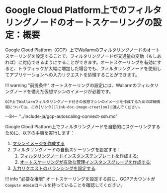 [link-doc-image-creation]:              create-image.md
[link-doc-template-creation]:           creating-instance-template.md
[link-doc-managed-autoscaling-group]:   creating-autoscaling-group.md
[link-doc-lb-guide]:                    load-balancing-guide.md

#   Google Cloud Platform上でのフィルタリングノードのオートスケーリングの設定：概要

Google Cloud Platform（GCP）上でWallarmのフィルタリングノードのオートスケーリングを設定することで、フィルタリングノードが交通量の変動（もしあれば）に対応できるようにすることができます。オートスケーリングを有効にすると、トラフィックが大幅に増加した場合でも、フィルタリングノードを使用してアプリケーションへの入力リクエストを処理することができます。

!!! warning "前提条件"
    オートスケーリングの設定には、Wallarmのフィルタリングノードを備えた仮想マシンのイメージが必要です。
    
    GCP上でWallarmフィルタリングノード付きの仮想マシンのイメージを作成するための詳細情報については、この[リンク][link-doc-image-creation]に進んでください。

--8<-- "../include-ja/gcp-autoscaling-connect-ssh.md"

Google Cloud Platform上でフィルタリングノードを自動的にスケーリングするために、以下の手順を実行します：

1.  [マシンイメージを作成する](create-image.md)
1.  フィルタリングノードの自動スケーリングを設定する：
    1.  [フィルタリングノードインスタンステンプレートを作成する][link-doc-template-creation];
    2.  [オートスケーリングが有効な管理インスタンスグループを作成する][link-doc-managed-autoscaling-group];
1.  [入力リクエストのバランシングを設定する][link-doc-lb-guide].

!!! info "必要な権限"
    オートスケーリングを設定する前に、GCPアカウントが`Compute Admin`ロールを持っていることを確認してください。
